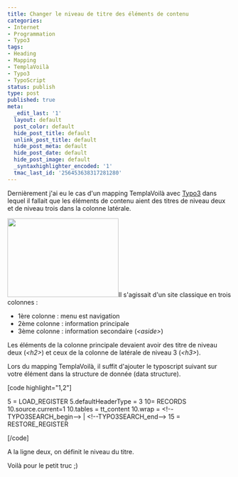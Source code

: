 ```yaml
---
title: Changer le niveau de titre des éléments de contenu
categories:
- Internet
- Programmation
- Typo3
tags:
- Heading
- Mapping
- TemplaVoilà
- Typo3
- TypoScript
status: publish
type: post
published: true
meta:
  _edit_last: '1'
  layout: default
  post_color: default
  hide_post_title: default
  unlink_post_title: default
  hide_post_meta: default
  hide_post_date: default
  hide_post_image: default
  _syntaxhighlighter_encoded: '1'
  tmac_last_id: '256453638317281280'
---
```

Dernièrement j'ai eu le cas d'un mapping TemplaVoilà avec <a href="https://www.typo3.org">Typo3</a> dans lequel il fallait que les éléments de contenu aient des titres de niveau deux et de niveau trois dans la colonne latérale.<!--more-->

<a href="https://dlgjp9x71cipk.cloudfront.net/2012/02/templavoila_mapping_header.png"><img class="alignright size-medium wp-image-5495" title="Mapping Templavoilà" src="https://dlgjp9x71cipk.cloudfront.net/2012/02/templavoila_mapping_header-250x177.png" alt="" width="250" height="177" /></a>Il s'agissait d'un site classique en trois colonnes :
<ul>
	<li>1ère colonne : menu est navigation</li>
	<li>2ème colonne : information principale</li>
	<li>3ème colonne : information secondaire (<em>&lt;aside&gt;</em>)</li>
</ul>
Les éléments de la colonne principale devaient avoir des titre de niveau deux (<em>&lt;h2&gt;</em>) et ceux de la colonne de latérale de niveau 3 (<em>&lt;h3&gt;</em>).

Lors du mapping TemplaVoilà, il suffit d'ajouter le typoscript suivant sur votre élément dans la structure de donnée (data structure).

[code highlight="1,2"]

5 = LOAD_REGISTER
5.defaultHeaderType = 3
10= RECORDS
10.source.current=1
10.tables = tt_content
10.wrap = &lt;!--TYPO3SEARCH_begin--&gt; | &lt;!--TYPO3SEARCH_end--&gt;
15 = RESTORE_REGISTER

[/code]

A la ligne deux, on définit le niveau du titre.

Voilà pour le petit truc ;)
